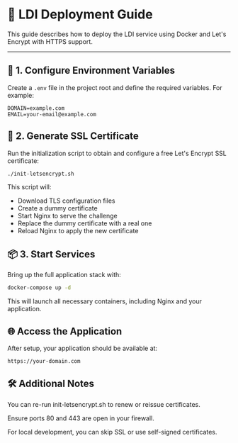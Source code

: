 # 🚀 LDI Deployment Guide

This guide describes how to deploy the LDI service using Docker and Let's Encrypt with HTTPS support.

---

## 🔧 1. Configure Environment Variables

Create a `.env` file in the project root and define the required variables. For example:

```env
DOMAIN=example.com
EMAIL=your-email@example.com
```
## 🔐 2. Generate SSL Certificate
Run the initialization script to obtain and configure a free Let's Encrypt SSL certificate:

```bash
./init-letsencrypt.sh
```
This script will:
* Download TLS configuration files
* Create a dummy certificate
* Start Nginx to serve the challenge
* Replace the dummy certificate with a real one
* Reload Nginx to apply the new certificate

## 📦 3. Start Services
Bring up the full application stack with:

```bash
docker-compose up -d
```
This will launch all necessary containers, including Nginx and your application.

## 🌐 Access the Application
After setup, your application should be available at:

```arduino
https://your-domain.com
```

## 🛠 Additional Notes
You can re-run init-letsencrypt.sh to renew or reissue certificates.

Ensure ports 80 and 443 are open in your firewall.

For local development, you can skip SSL or use self-signed certificates.

